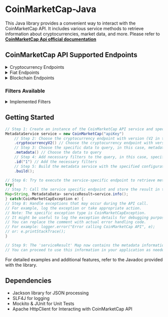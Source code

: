 ﻿# CoinMarketCap-Java

This Java library provides a convenient way to interact with the CoinMarketCap API. It includes various service methods
to retrieve information about cryptocurrencies, market data, and more.
Please refer to  **[CoinMarketCap Api official documentation](https://coinmarketcap.com/api/documentation/v1/)**

## CoinMarketCap API Supported Endpoints

<details>
<summary>Cryptocurrency Endpoints</summary>

1. [**/v1/cryptocurrency/map**](https://coinmarketcap.com/api/documentation/v1/#operation/getV1CryptocurrencyMap)
    - Description: CoinMarketCap ID map.

2. [**/v2/cryptocurrency/info**](https://coinmarketcap.com/api/documentation/v1/#operation/getV2CryptocurrencyInfo)
    - Description: Metadata.

3. [**/v1/cryptocurrency/listings/latest**](https://coinmarketcap.com/api/documentation/v1/#operation/getV1CryptocurrencyListingsLatest)
    - Description: Latest listings.

4. [**/v1/cryptocurrency/listings/historical**](https://coinmarketcap.com/api/documentation/v1/#operation/getV1CryptocurrencyListingsHistorical)
    - Description: Historical listings.

5. [**/v1/cryptocurrency/listings/new**](https://coinmarketcap.com/api/documentation/v1/#operation/getV1CryptocurrencyListingsNew)
    - Description: New listings.

6. [**/v2/cryptocurrency/quotes/latest**](https://coinmarketcap.com/api/documentation/v1/#operation/getV2CryptocurrencyQuotesLatest)
    - Description: Latest quotes.

7. [**/v2/cryptocurrency/quotes/historical**](https://coinmarketcap.com/api/documentation/v1/#operation/getV2CryptocurrencyQuotesHistorical)
    - Description: Historical quotes.

8. [**/v3/cryptocurrency/quotes/historical**](https://coinmarketcap.com/api/documentation/v1/#operation/getV3CryptocurrencyQuotesHistorical)
    - Description: Historical quotes.

9. [**/v2/cryptocurrency/market-pairs/latest**](https://coinmarketcap.com/api/documentation/v1/#operation/getV2CryptocurrencyMarketpairsLatest)
    - Description: Latest market pairs.

10. [**/v2/cryptocurrency/ohlcv/latest**](https://coinmarketcap.com/api/documentation/v1/#operation/getV2CryptocurrencyOhlcvLatest)
    - Description: Latest OHLCV (Open, High, Low, Close, Volume).

11. [**/v2/cryptocurrency/ohlcv/historical**](https://coinmarketcap.com/api/documentation/v1/#operation/getV2CryptocurrencyOhlcvHistorical)
    - Description: Historical OHLCV.

12. [**/v2/cryptocurrency/price-performance-stats/latest**](https://coinmarketcap.com/api/documentation/v1/#operation/getV2CryptocurrencyPriceperformancestatsLatest)
    - Description: Latest Price Performance Stats.

13. [**/v1/cryptocurrency/categories**](https://coinmarketcap.com/api/documentation/v1/#operation/getV1CryptocurrencyCategories)
    - Description: Categories.

14. [**/v1/cryptocurrency/category**](https://coinmarketcap.com/api/documentation/v1/#operation/getV1CryptocurrencyCategory)
    - Description: Category.

15. [**/v1/cryptocurrency/airdrops**](https://coinmarketcap.com/api/documentation/v1/#operation/getV1CryptocurrencyAirdrops)
    - Description: Airdrops.

16. [**/v1/cryptocurrency/airdrop**](https://coinmarketcap.com/api/documentation/v1/#operation/getV1CryptocurrencyAirdrop)
    - Description: Airdrop.

17. [**/v1/cryptocurrency/trending/latest**](https://coinmarketcap.com/api/documentation/v1/#operation/getV1CryptocurrencyTrendingLatest)
    - Description: Trending Latest.

18. [**/v1/cryptocurrency/trending/most-visited**](https://coinmarketcap.com/api/documentation/v1/#operation/getV1CryptocurrencyTrendingMostvisited)
    - Description: Trending Most Visited.

19. [**/v1/cryptocurrency/trending/gainers-losers**](https://coinmarketcap.com/api/documentation/v1/#operation/getV1CryptocurrencyTrendingGainerslosers)
    - Description: Trending Gainers & Losers.
</details>


<details>
<summary>Fiat Endpoints</summary>

1. [**/v1/fiat/map**](https://coinmarketcap.com/api/documentation/v1/#operation/getV1FiatMap)
    - Description: CoinMarketCap ID map.
</details>


<details>
<summary>Blockchain Endpoints</summary>

1. [**/v1/blockchain/statistics/latest**](https://coinmarketcap.com/api/documentation/v1/#tag/blockchain)
    - Description:  Latest statistics.
</details>

### Filters Available
<details>
<summary>Implemented Filters</summary>

1. **`id(String value)`**: Filter by cryptocurrency ID.
2. **`symbol(String value)`**: Filter by cryptocurrency symbol.
3. **`slug(String value)`**: Filter by cryptocurrency slug.
4. **`start(int value)`**: Filter by start index.
5. **`limit(int value)`**: Filter by result limit.
6. **`date(String value)`**: Filter by date.
7. **`status(String value)`**: Filter by status.
8. **`convert(String value)`**: Filter by conversion currency.
9. **`convertId(String value)`**: Filter by conversion currency ID.
10. **`listingStatus(String value)`**: Filter by listing status.
11. **`aux(String value)`**: Filter by auxiliary parameter.
12. **`skipInvalid(boolean value)`**: Skip invalid entries.
13. **`address(String value)`**: Filter by cryptocurrency address.
14. **`sort(String value)`**: Sort results.
15. **`sortDir(String value)`**: Sort direction.
16. **`cryptocurrencyType(String value)`**: Filter by cryptocurrency type.
17. **`priceMax(String value)`**: Filter by maximum price.
18. **`priceMin(String value)`**: Filter by minimum price.
19. **`marketCapMin(String value)`**: Filter by minimum market cap.
20. **`marketCapMax(String value)`**: Filter by maximum market cap.
21. **`volume24hMin(String value)`**: Filter by minimum 24h volume.
22. **`volume24hMax(String value)`**: Filter by maximum 24h volume.
23. **`circulatingSupplyMin(String value)`**: Filter by minimum circulating supply.
24. **`circulatingSupplyMax(String value)`**: Filter by maximum circulating supply.
25. **`percentChange24hMin(String value)`**: Filter by minimum percent change in 24h.
26. **`percentChange24hMax(String value)`**: Filter by maximum percent change in 24h.
27. **`tag(String value)`**: Filter by tag.
28. **`timePeriod(String value)`**: Filter by time period.
29. **`matchedId(String value)`**: Filter by matched ID.
30. **`matchedSymbol(String value)`**: Filter by matched symbol.
31. **`category(String value)`**: Filter by category.
32. **`feeType(String value)`**: Filter by fee type.
33. **`timeStart(String value)`**: Filter by start time.
34. **`timeEnd(String value)`**: Filter by end time.
35. **`count(String value)`**: Filter by count.
36. **`interval(String value)`**: Filter by interval.
37. **`includeMetals(String value)`**: Include precious metals.

</details>

## Getting Started

```java 
// Step 1: Create an instance of the CoinMarketCap API service and specify the API key.
MetadataService service = new CoinMarketCap("apiKey")
    // Step 2: Choose the cryptocurrency endpoint with version (V2 in this case).
    .cryptocurrencyV2() // Choose the cryptocurrency endpoint with version
    // Step 3: Choose the specific data to query, in this case, metadata.
    .metadata() // Choose the data to query
    // Step 4: Add necessary filters to the query, in this case, specifying the cryptocurrency IDs (1).
    .id("1") // Add the necessary filters
    // Step 5: Build the metadata service with the specified configuration.
    .build();

// Step 6: Try to execute the service-specific endpoint to retrieve metadata.
try{
// Step 7: Call the service specific endpoint and store the result in the 'serviceResult' Map.
Map<String, MetadataData> serviceResult=service.info();
} catch(CoinMarketCapException e) {
// Step 8: Handle exceptions that may occur during the API call.
// For example, log the exception or take appropriate action.
// Note: The specific exception type is CoinMarketCapException.
// It might be useful to log the exception details for debugging purposes.
// You can replace the comment with actual error handling code.
// For example: logger.error("Error calling CoinMarketCap API", e);
// or: e.printStackTrace();
}        

// Step 9: The 'serviceResult' Map now contains the metadata information retrieved from the CoinMarketCap API.
// You can proceed to use this information in your application as needed. 
```

For detailed examples and additional features, refer to the Javadoc provided with the library.

## Dependencies

- Jackson library for JSON processing
- SLF4J for logging
- Mockito & JUnit for Unit Tests
- Apache HttpClient for Interacting with CoinMarketCap API
